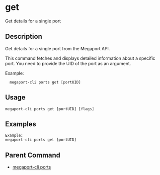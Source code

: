 # get

Get details for a single port

## Description

Get details for a single port from the Megaport API.

This command fetches and displays detailed information about a specific port.
You need to provide the UID of the port as an argument.

Example:
```
  megaport-cli ports get [portUID]

```



## Usage

```
megaport-cli ports get [portUID] [flags]
```

## Examples

```
Example:
megaport-cli ports get [portUID]
```

## Parent Command

* [megaport-cli ports](megaport-cli_ports.md)







